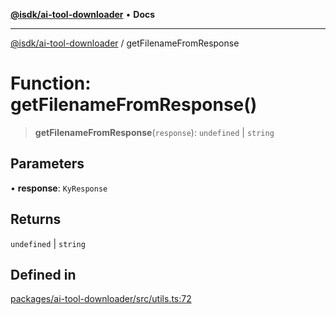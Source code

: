 [**@isdk/ai-tool-downloader**](../README.md) • **Docs**

***

[@isdk/ai-tool-downloader](../globals.md) / getFilenameFromResponse

# Function: getFilenameFromResponse()

> **getFilenameFromResponse**(`response`): `undefined` \| `string`

## Parameters

• **response**: `KyResponse`

## Returns

`undefined` \| `string`

## Defined in

[packages/ai-tool-downloader/src/utils.ts:72](https://github.com/isdk/ai-tool-download.js/blob/609380d16e83ac2f77ffb9ec6a0d5aa57425a31a/src/utils.ts#L72)
